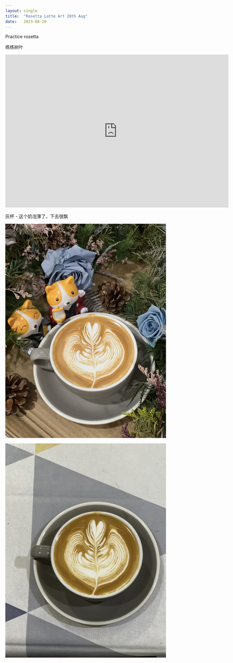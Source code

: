 ```yaml
---
layout: single
title:  "Rosetta Latte Art 20th Aug"
date:   2023-08-20
---
```


Practice rosetta

练练树叶


<div class="embed-container">
  <iframe
      src="https://www.youtube.com/embed/rhU0AQ3foIM"
      width="700"
      height="480"
      frameborder="0"
      allowfullscreen="true">
  </iframe>
</div>


灰杯 - 这个奶泡薄了，下去很飘

![](/assets/img/2023/08/20/IMG_6507.jpg)

![](/assets/img/2023/08/20/IMG_6506.jpg)



